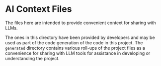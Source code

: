 # AI Context Files

The files here are intended to provide convenient context for sharing with LLMs.

The ones in this directory have been provided by developers and may be used as part of the code generation of the code in this project. The `generated` directory contains various roll-ups of the project files as a convenience for sharing with LLM tools for assistance in developing or understanding the project.
